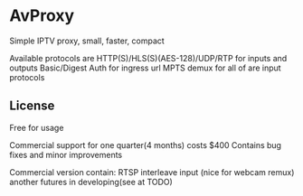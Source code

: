 # AvProxy

Simple IPTV proxy, small, faster, compact

Available protocols are HTTP(S)/HLS(S)(AES-128)/UDP/RTP for inputs and outputs
Basic/Digest Auth for ingress url
MPTS demux for all of are input protocols

## License

Free for usage

Commercial support for one quarter(4 months) costs $400
Contains bug fixes and minor improvements

Commercial version contain:
RTSP interleave input (nice for webcam remux)
another futures in developing(see at TODO)
